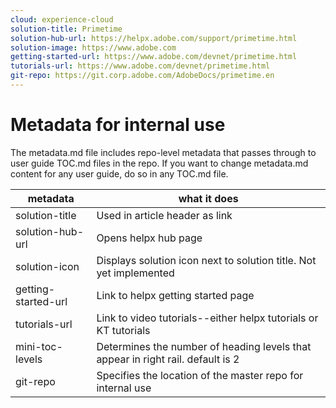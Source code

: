 ```yaml
---
cloud: experience-cloud
solution-title: Primetime
solution-hub-url: https://helpx.adobe.com/support/primetime.html
solution-image: https://www.adobe.com
getting-started-url: https://www.adobe.com/devnet/primetime.html
tutorials-url: https://www.adobe.com/devnet/primetime.html
git-repo: https://git.corp.adobe.com/AdobeDocs/primetime.en
---
```


# Metadata for internal use

The metadata.md file includes repo-level metadata that passes through to user guide TOC.md files in the repo. If you want to change metadata.md content for any user guide, do so in any TOC.md file.

| metadata | what it does |
|--- |--- |
| solution-title | Used in article header as link |
| solution-hub-url | Opens helpx hub page |
| solution-icon | Displays solution icon next to solution title. Not yet implemented |
| getting-started-url | Link to helpx getting started page |
| tutorials-url | Link to video tutorials--either helpx tutorials or KT tutorials |
| mini-toc-levels | Determines the number of heading levels that appear in right rail. default is 2 |
| git-repo | Specifies the location of the master repo for internal use |
